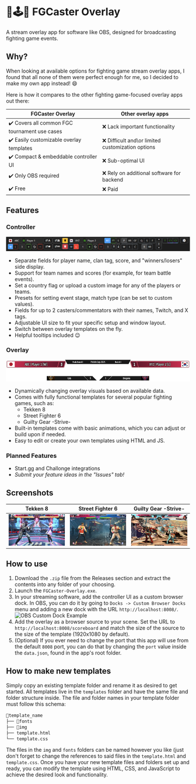 
# 🥊🕹️🎥 FGCaster Overlay

A stream overlay app for software like OBS, designed for broadcasting fighting game events.

## Why?

When looking at available options for fighting game stream overlay apps, I found that all none of them were perfect enough for me, so I decided to make my own app instead! 😄 

Here is how it compares to the other fighting game-focused overlay apps out there:

FGCaster Overlay  | Other overlay apps
------------- | -------------
✔️ Covers all common FGC tournament use cases | ❌ Lack important functionality
✔️ Easily customizable overlay templates | ❌ Difficult and\or limited customization options
✔️ Compact & embeddable controller UI | ❌ Sub-optimal UI
✔️ Only OBS required | ❌ Rely on additional software for backend
✔️ Free | ❌ Paid

## Features
### Controller
![Controller Screenshot](static/img/controller.png)
* Separate fields for player name, clan tag, score, and "winners/losers" side display.
* Support for team names and scores (for example, for team battle events).
* Set a country flag or upload a custom image for any of the players or teams.
* Presets for setting event stage, match type (can be set to custom values).
* Fields for up to 2 casters/commentators with their names, Twitch, and X tags.
* Adjustable UI size to fit your specific setup and window layout.
* Switch between overlay templates on the fly.
* Helpful tooltips included 😉
### Overlay
![Overlay Screenshot](static/img/overlay.png)
* Dynamically changing overlay visuals based on available data.
* Comes with fully functional templates for several popular fighting games, such as:
	* Tekken 8
	* Street Fighter 6
	* Guilty Gear -Strive-
* Built-in templates come with basic animations, which you can adjust or build upon if needed.
* Easy to edit or create your own templates using HTML and JS.
### Planned Features
* Start.gg and Challonge integrations
* _Submit your feature ideas in the "Issues" tab!_

## Screenshots
| Tekken 8  | Street Fighter 6 | Guilty Gear -Strive- |
| ------------- |:-------------:|:-------------:|
| ![Screenshot - T8](static/img/example_T8.png) | ![Screenshot - SF6](static/img/example_SF6.png) | ![Screenshot - GGST](static/img/example_GGST.png) |

## How to use
1. Download the `.zip` file from the Releases section and extract the contents into any folder of your choosing.
2. Launch the `FGCaster-Overlay.exe`.
3. In your streaming software, add the controller UI as a custom browser dock. In OBS, you can do it by going to `Docks -> Custom Browser Docks` menu and adding a new dock with the URL `http://localhost:8008/`.
![OBS Custom Dock Example](static/img/OBS_custom_dock.png)
4. Add the overlay as a browser source to your scene. Set the URL to `http://localhost:8008/scoreboard` and match the size of the source to the size of the template (1920x1080 by default).
5. (Optional) If you ever need to change the port that this app will use from the default `8008` port, you can do that by changing the `port` value inside the `data.json`, found in the app's root folder.

## How to make new templates
Simply copy an existing template folder and rename it as desired to get started. All templates live in the `templates` folder and have the same file and folder structure inside. The file and folder names in your template folder must follow this schema:
```
📁template_name
├── 📁fonts
├── 📁img
├── template.html
└── template.css
```
The files in the `img` and `fonts` folders can be named however you like (just don't forget to change the references to said files in the `template.html` and `template.css`.
Once you have your new template files and folders set up and ready, you can modify the template using HTML, CSS, and JavaScript to achieve the desired look and functionality.